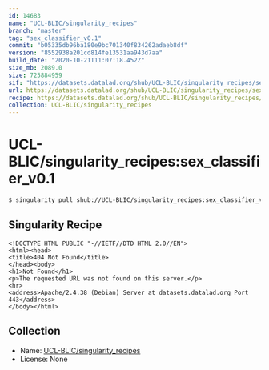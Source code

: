 ```yaml
---
id: 14683
name: "UCL-BLIC/singularity_recipes"
branch: "master"
tag: "sex_classifier_v0.1"
commit: "b05335db96ba180e9bc701340f834262adaeb8df"
version: "8552938a201cd814fe13531aa943d7aa"
build_date: "2020-10-21T11:07:18.452Z"
size_mb: 2089.0
size: 725884959
sif: "https://datasets.datalad.org/shub/UCL-BLIC/singularity_recipes/sex_classifier_v0.1/2020-10-21-b05335db-8552938a/8552938a201cd814fe13531aa943d7aa.sif"
url: https://datasets.datalad.org/shub/UCL-BLIC/singularity_recipes/sex_classifier_v0.1/2020-10-21-b05335db-8552938a/
recipe: https://datasets.datalad.org/shub/UCL-BLIC/singularity_recipes/sex_classifier_v0.1/2020-10-21-b05335db-8552938a/Singularity
collection: UCL-BLIC/singularity_recipes
---
```


# UCL-BLIC/singularity_recipes:sex_classifier_v0.1

```bash
$ singularity pull shub://UCL-BLIC/singularity_recipes:sex_classifier_v0.1
```

## Singularity Recipe

```singularity
<!DOCTYPE HTML PUBLIC "-//IETF//DTD HTML 2.0//EN">
<html><head>
<title>404 Not Found</title>
</head><body>
<h1>Not Found</h1>
<p>The requested URL was not found on this server.</p>
<hr>
<address>Apache/2.4.38 (Debian) Server at datasets.datalad.org Port 443</address>
</body></html>
```

## Collection

 - Name: [UCL-BLIC/singularity_recipes](https://github.com/UCL-BLIC/singularity_recipes)
 - License: None

